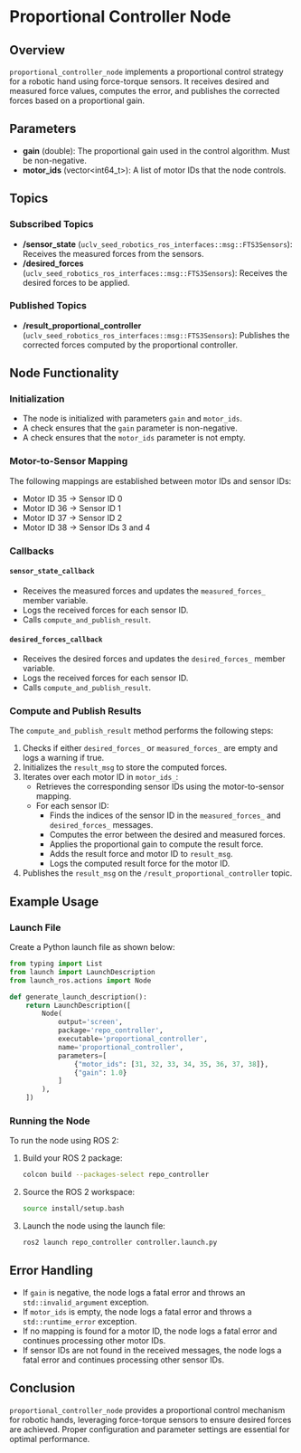 # Proportional Controller Node

## Overview
`proportional_controller_node` implements a proportional control strategy for a robotic hand using force-torque sensors. It receives desired and measured force values, computes the error, and publishes the corrected forces based on a proportional gain.

## Parameters
- **gain** (double): The proportional gain used in the control algorithm. Must be non-negative.
- **motor_ids** (vector<int64_t>): A list of motor IDs that the node controls.

## Topics

### Subscribed Topics
- **/sensor_state** (`uclv_seed_robotics_ros_interfaces::msg::FTS3Sensors`): Receives the measured forces from the sensors.
- **/desired_forces** (`uclv_seed_robotics_ros_interfaces::msg::FTS3Sensors`): Receives the desired forces to be applied.

### Published Topics
- **/result_proportional_controller** (`uclv_seed_robotics_ros_interfaces::msg::FTS3Sensors`): Publishes the corrected forces computed by the proportional controller.

## Node Functionality

### Initialization
- The node is initialized with parameters `gain` and `motor_ids`.
- A check ensures that the `gain` parameter is non-negative.
- A check ensures that the `motor_ids` parameter is not empty.

### Motor-to-Sensor Mapping
The following mappings are established between motor IDs and sensor IDs:
- Motor ID 35 -> Sensor ID 0
- Motor ID 36 -> Sensor ID 1
- Motor ID 37 -> Sensor ID 2
- Motor ID 38 -> Sensor IDs 3 and 4

### Callbacks
#### `sensor_state_callback`
- Receives the measured forces and updates the `measured_forces_` member variable.
- Logs the received forces for each sensor ID.
- Calls `compute_and_publish_result`.

#### `desired_forces_callback`
- Receives the desired forces and updates the `desired_forces_` member variable.
- Logs the received forces for each sensor ID.
- Calls `compute_and_publish_result`.

### Compute and Publish Results
The `compute_and_publish_result` method performs the following steps:
1. Checks if either `desired_forces_` or `measured_forces_` are empty and logs a warning if true.
2. Initializes the `result_msg` to store the computed forces.
3. Iterates over each motor ID in `motor_ids_`:
   - Retrieves the corresponding sensor IDs using the motor-to-sensor mapping.
   - For each sensor ID:
     - Finds the indices of the sensor ID in the `measured_forces_` and `desired_forces_` messages.
     - Computes the error between the desired and measured forces.
     - Applies the proportional gain to compute the result force.
     - Adds the result force and motor ID to `result_msg`.
     - Logs the computed result force for the motor ID.
4. Publishes the `result_msg` on the `/result_proportional_controller` topic.

## Example Usage

### Launch File
Create a Python launch file as shown below:

```python
from typing import List
from launch import LaunchDescription
from launch_ros.actions import Node

def generate_launch_description():
    return LaunchDescription([
        Node(
            output='screen',
            package='repo_controller',
            executable='proportional_controller',
            name='proportional_controller',
            parameters=[
                {"motor_ids": [31, 32, 33, 34, 35, 36, 37, 38]},
                {"gain": 1.0}
            ]
        ),
    ])
```

### Running the Node
To run the node using ROS 2:

1. Build your ROS 2 package:
    ```bash
    colcon build --packages-select repo_controller
    ```

2. Source the ROS 2 workspace:
    ```bash
    source install/setup.bash
    ```

3. Launch the node using the launch file:
    ```bash
    ros2 launch repo_controller controller.launch.py
    ```


## Error Handling

- If `gain` is negative, the node logs a fatal error and throws an `std::invalid_argument` exception.
- If `motor_ids` is empty, the node logs a fatal error and throws a `std::runtime_error` exception.
- If no mapping is found for a motor ID, the node logs a fatal error and continues processing other motor IDs.
- If sensor IDs are not found in the received messages, the node logs a fatal error and continues processing other sensor IDs.

## Conclusion

`proportional_controller_node` provides a proportional control mechanism for robotic hands, leveraging force-torque sensors to ensure desired forces are achieved. Proper configuration and parameter settings are essential for optimal performance.
